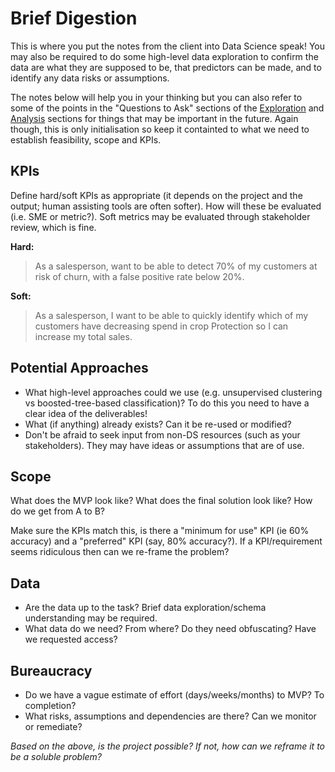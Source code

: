 # Brief Digestion

This is where you put the notes from the client into Data Science speak! You 
may also be required to do some high-level data exploration to confirm the data
are what they are supposed to be, that predictors can be made, and to identify any
data risks or assumptions. 

The notes below will help you in your thinking but you can also refer to some of the 
points in the "Questions to Ask" sections of the [Exploration](2_exploration_phase\questions_to_ask_exploration.md)
and [Analysis](3_analysis_phase\questions_to_ask_analysis.md) sections for things that
may be important in the future. Again though, this is only initialisation so keep it 
containted to what we need to establish feasibility, scope and KPIs.

## KPIs
Define hard/soft KPIs as appropriate (it depends on the project and the output; 
human assisting tools are often softer). How will these be evaluated (i.e. SME or metric?).
Soft metrics may be evaluated through stakeholder review, which is fine. 

**Hard:** 
> As a salesperson, want to be able to detect 70% of my customers at risk of churn, 
> with a false positive rate below 20%. 

**Soft:**
> As a salesperson, I want to be able to quickly identify which of my customers have decreasing 
> spend in crop Protection so I can increase my total sales.

## Potential Approaches
* What high-level approaches could we use (e.g. unsupervised clustering vs boosted-tree-based 
classification)? To do this you need to have a clear idea of the deliverables!  
* What (if anything) already exists? Can it be re-used or modified?    
* Don't be afraid to seek input from non-DS resources (such as your stakeholders). They may 
have ideas or assumptions that are of use.  

## Scope
What does the MVP look like? What does the final solution look like? How do we get from 
A to B?

Make sure the KPIs match this, is there a "minimum for use" KPI (ie 60% accuracy) and a 
"preferred" KPI (say, 80% accuracy?). If a KPI/requirement seems ridiculous then can we 
re-frame the problem? 

## Data
* Are the data up to the task? Brief data exploration/schema understanding may be required. 
* What data do we need? From where? Do they need obfuscating? Have we requested access? 

## Bureaucracy
* Do we have a vague estimate of effort (days/weeks/months) to MVP? To completion? 
* What risks, assumptions and dependencies are there? Can we monitor or remediate? 

*Based on the above, is the project possible? If not, how can we reframe it to be a soluble problem?*  